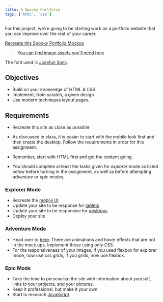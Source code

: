 ```yaml
---
title: A Spooky Portfolio
tags: ['html', 'css']
---
```


For this project, we're going to be starting work on a portfolio website that
you can improve over the rest of your career.

[Recreate this Spooky Portfolio Mockup](https://github.com/suncoast-devs/handbook/blob/master/curriculum/fundamentals/modules/html-css/projects/mobile.png?raw=true)

> [You can find image assets you'll need here](https://github.com/suncoast-devs/handbook/tree/master/curriculum/fundamentals/modules/html-css/projects/assets)

The font used is [Josefun Sans](https://fonts.google.com/specimen/Josefin+Sans).

## Objectives

- Build on your knowledge of HTML & CSS
- Implement, from scratch, a given design
- Use modern techniques layout pages.

## Requirements

- Recreate this site as close as possible

- As discussed in class, it is easier to start with the mobile look first and
  then create the desktop. Follow the requirements in order for this assignment.

- Remember, start with HTML first and get the content going.

- You should complete at least the tasks given for _explorer_ mode as listed
  below before turning in the assignment, as well as before attempting
  _adventure_ or _epic_ modes.

### Explorer Mode

- Recreate the
  [mobile UI](https://github.com/suncoast-devs/handbook/blob/master/curriculum/fundamentals/modules/html-css/projects/mobile.png?raw=true)
- Update your site to be response for
  [tablets](https://github.com/suncoast-devs/handbook/blob/master/curriculum/fundamentals/modules/html-css/projects/tablet.png?raw=true)
- Update your site to be responsive for
  [desktops](https://github.com/suncoast-devs/handbook/blob/master/curriculum/fundamentals/modules/html-css/projects/desktop.png?raw=true)
- Deploy your site

### Adventure Mode

- Head over to [here](https://halloween-portfolio-markdewey.netlify.com/).
  There are animations and hover effects that are not in the mock ups.
  Implement those using only CSS.
- For the responsiveness of your images, if you used flexbox for explorer
  mode, now use css grids, if you grids, now use flexbox.

### Epic Mode

- Take the time to personalize the site with information about yourself,
  links to your projects, and your pictures.
- Keep it professional, but make it your own.
- Start to research
  [JavaScript](https://developer.mozilla.org/en-US/docs/Web/JavaScript)
